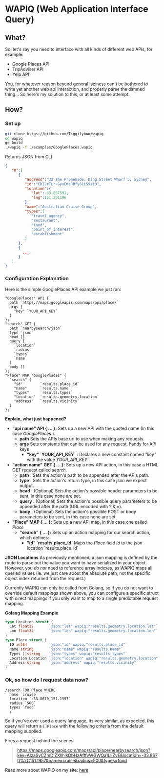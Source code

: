 # WAPIQ (Web Application Interface Query)

## What?
So, let's say you need to interface with all kinds of different web APIs, for example:
  * Google Places API
  * TripAdviser API
  * Yelp API

You, for whatever reason beyond general laziness can't be bothered to write yet another web api interaction, and properly parse the damned thing... So here's my solution to this, or at least some attempt.

## How?

### Set up
```sh
git clone https://github.com/Tiggilyboo/wapiq
cd wapiq
go build
./wapiq -f ./examples/GooglePlaces.wapiq
```
Returns JSON from CLI
```json
{  
   "0":[  
      {  
         "address":"32 The Promenade, King Street Wharf 5, Sydney",
         "id":"ChIJrTLr-GyuEmsRBfy61i59si0",
         "location":{  
            "lat":-33.867591,
            "lng":151.201196
         },
         "name":"Australian Cruise Group",
         "types":[  
            "travel_agency",
            "restaurant",
            "food",
            "point_of_interest",
            "establishment"
         ]
      },
      {  
        ...
      }
   ]
}
```

### Configuration Explanation

Here is the simple GooglePlaces API example we just ran:
```wapiq
"GooglePlaces" API {
  path `https://maps.googleapis.com/maps/api/place/`
  args {
    "key" `YOUR_API_KEY`
  }
};
"search" GET {
  path `nearbysearch/json`
  type `json`
  head []
  query [
    `location`
    `radius`
    `types`
    `name`
  ]
  body []
};
"Place" MAP "GooglePlaces" {
  "search" {
    "id"        `results.place_id`
    "name"      `results.name`
    "types"     `results.types`
    "location"  `results.geometry.location`
    "address"   `results.vicinity`
  }
};
```

**Explain, what just happened?**

* **"api name" API { ... }:** Sets up a new API with the quoted name (In this case *GooglePlaces* ).
  * **path** Sets the APIs base uri to use when making any requests.
  * **args** Sets constants that can be used for any request, handy for API keys
    * **"key" \`YOUR_API_KEY\`** : Declares a new constant named *"key"* with the value *YOUR_API_KEY* .
* **"action name" GET { ... }:** Sets up a new API action, in this case a HTML GET request called *search*.
  * **path** : Sets the action's path to be appended after the APIs path.
  * **type** : Sets the action's return type, in this case *json* we expect output.
  * **head** : (Optional) Sets the action's possible header parameters to be sent, in this case none are set.
  * **query** : (Optional) Sets the action's possible query parameters to be appended after the path (URL encoded with ?,&,=).
  * **body** : (Optional) Sets the action's possible POST or body parameters to be sent, in this case none are set.
* **"Place" MAP { ... }:** Sets up a new API map, in this case one called *Place*
  * **"search" { ... }:** Sets up an action mapping for our search action, which defines:
    * **"id" \`results.place_id\`** Maps the *Place* field *id* to the json location \`results.place_id\`

**JSON Locations**
As previously mentioned, a json mapping is defined by the route to parse out the value you want to have serialized in your object. However, you *do not* need to reference array indexes, as WAPIQ maps all queried values (ie. we just care about the absolute path, not the specific object index returned from the request.)

Currently WAPIQ can only be called from Golang, so if you do not want to override default mappings shown above, you can configure a specific struct with direct mappings if you only want to map to a single predictable request mapping.

**Golang Mapping Example**
```go
type Location struct {
  Lat float32       `json:"lat" wapiq:"results.geometry.location.lat"`
  Lon float32       `json:"lon" wapiq:"results.geometry.location.lon"`
}
type Place struct {
  ID int64          `json:"id" wapiq:"results.place_id"`
  Name string       `json:"name" wapiq:"results.name"`
  Types []string    `json:"types" wapiq:"results.types"`
  Location Location `json:"location" wapiq:"results.geometry.location"`
  Address string    `json:"address" wapiq:"results.vicinity"`
}
```

### Ok, so how do I request data now?

```wapiq
/search FOR Place WHERE
  name `cruise`
  location `-33.8670,151.1957`
  radius `500`
  types `food`
  ;
```

So if you've ever used a query language, its very similar, as expected, this query will return a `[]Place` with the following criteria from the default mapping supplied.

Fires a request behind the scenes:
> https://maps.googleapis.com/maps/api/place/nearbysearch/json?key=AIzaSyCZmDlZXIlhlkDbHzAfffvWGWQa1LliZvE&location=-33.8670%2C151.1957&name=cruise&radius=500&types=food

Read more about WAPIQ on my site: [here](http://simonwillshire.com/blog/wapiq/)
